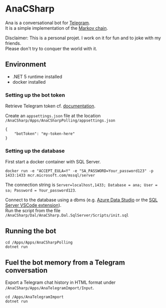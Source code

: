 # AnaCSharp

Ana is a conversational bot for [Telegram](https://telegram.org/).  
It is a simple implementation of the [Markov chain](https://en.wikipedia.org/wiki/Markov_chain).

Disclaimer: This is a personal projet. I work on it for fun and to joke with my friends.   
Please don't try to conquer the world with it.

## Environment

- .NET 5 runtime installed
- docker installed

### Setting up the bot token

Retrieve Telegram token cf. [documentation](https://core.telegram.org/bots/api#authorizing-your-bot).

Create an `appsettings.json` file at the location `/AnaCSharp/Apps/AnaCSharpPolling/appsettings.json`
```
{
    "botToken": "my-token-here"
}
``` 

### Setting up the database

First start a docker container with SQL Server.

```
docker run -e "ACCEPT_EULA=Y" -e "SA_PASSWORD=Your_password123" -p 1433:1433 mcr.microsoft.com/mssql/server
```

The connection string is `Server=localhost,1433; Database = ana; User = sa; Password = Your_password123`.

Connect to the database using a dbms (e.g. [Azure Data Studio](https://docs.microsoft.com/en-us/sql/azure-data-studio/download-azure-data-studio?view=sql-server-ver15) or the [SQL Server VSCode extension](https://marketplace.visualstudio.com/items?itemName=ms-mssql.mssql)).  
Run the script from the file `/AnaCSharp/Dal/AnaCSharp.Dal.SqlServer/Scripts/init.sql`

## Running the bot

```
cd /Apps/Apps/AnaCSharpPolling
dotnet run
```

## Fuel the bot memory from a Telegram conversation

Export a Telegram chat history in HTML format under `/AnaCSharp/Apps/AnaTelegramImport/Input`.

```
cd /Apps/AnaTelegramImport
dotnet run
```